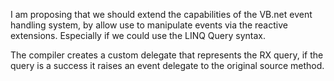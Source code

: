 I am proposing that we should extend the capabilities of the VB.net event handling system, by allow use to manipulate events
via the reactive extensions. Especially if we could use the LINQ Query syntax.

The compiler creates a custom delegate that represents the RX query, if the query is a success it raises an event delegate to the original source method. 

